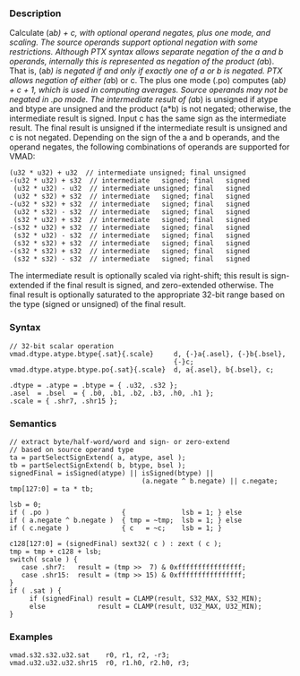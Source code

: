 ### Description

Calculate (a*b) + c, with optional operand negates, plus one mode, and scaling.
The source operands support optional negation with some restrictions. Although PTX syntax allows
separate negation of the a and b operands, internally this is represented as negation of the
product (a*b). That is, (a*b) is negated if and only if exactly one of a or b is
negated. PTX allows negation of either (a*b) or c.
The plus one mode (.po) computes (a*b) + c + 1, which is used in computing averages. Source
operands may not be negated in .po mode.
The intermediate result of (a*b) is unsigned if atype and btype are unsigned and the product
(a*b) is not negated; otherwise, the intermediate result is signed. Input c has the same
sign as the intermediate result.
The final result is unsigned if the intermediate result is unsigned and c is not negated.
Depending on the sign of the a and b operands, and the operand negates, the following
combinations of operands are supported for VMAD:
```
(u32 * u32) + u32  // intermediate unsigned; final unsigned
-(u32 * u32) + s32  // intermediate   signed; final   signed
 (u32 * u32) - u32  // intermediate unsigned; final   signed
 (u32 * s32) + s32  // intermediate   signed; final   signed
-(u32 * s32) + s32  // intermediate   signed; final   signed
 (u32 * s32) - s32  // intermediate   signed; final   signed
 (s32 * u32) + s32  // intermediate   signed; final   signed
-(s32 * u32) + s32  // intermediate   signed; final   signed
 (s32 * u32) - s32  // intermediate   signed; final   signed
 (s32 * s32) + s32  // intermediate   signed; final   signed
-(s32 * s32) + s32  // intermediate   signed; final   signed
 (s32 * s32) - s32  // intermediate   signed; final   signed
```
The intermediate result is optionally scaled via right-shift; this result is sign-extended if the
final result is signed, and zero-extended otherwise.
The final result is optionally saturated to the appropriate 32-bit range based on the type (signed
or unsigned) of the final result.

### Syntax

```
// 32-bit scalar operation
vmad.dtype.atype.btype{.sat}{.scale}     d, {-}a{.asel}, {-}b{.bsel},
                                         {-}c;
vmad.dtype.atype.btype.po{.sat}{.scale}  d, a{.asel}, b{.bsel}, c;

.dtype = .atype = .btype = { .u32, .s32 };
.asel  = .bsel  = { .b0, .b1, .b2, .b3, .h0, .h1 };
.scale = { .shr7, .shr15 };
```

### Semantics

```
// extract byte/half-word/word and sign- or zero-extend
// based on source operand type
ta = partSelectSignExtend( a, atype, asel );
tb = partSelectSignExtend( b, btype, bsel );
signedFinal = isSigned(atype) || isSigned(btype) ||
                                 (a.negate ^ b.negate) || c.negate;
tmp[127:0] = ta * tb;

lsb = 0;
if ( .po )                  {              lsb = 1; } else
if ( a.negate ^ b.negate )  { tmp = ~tmp;  lsb = 1; } else
if ( c.negate )             { c   = ~c;    lsb = 1; }

c128[127:0] = (signedFinal) sext32( c ) : zext ( c );
tmp = tmp + c128 + lsb;
switch( scale ) {
   case .shr7:   result = (tmp >>  7) & 0xffffffffffffffff;
   case .shr15:  result = (tmp >> 15) & 0xffffffffffffffff;
}
if ( .sat ) {
     if (signedFinal) result = CLAMP(result, S32_MAX, S32_MIN);
     else             result = CLAMP(result, U32_MAX, U32_MIN);
}
```

### Examples

```
vmad.s32.s32.u32.sat    r0, r1, r2, -r3;
vmad.u32.u32.u32.shr15  r0, r1.h0, r2.h0, r3;
```

